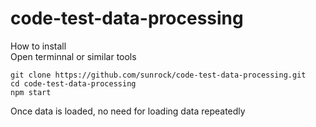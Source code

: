 # code-test-data-processing

How to install  
Open terminnal or similar tools

```
git clone https://github.com/sunrock/code-test-data-processing.git
cd code-test-data-processing
npm start
```

Once data is loaded, no need for loading data repeatedly   
